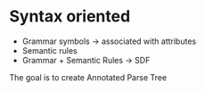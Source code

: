
# Syntax oriented

- Grammar symbols -> associated with attributes
- Semantic rules
- Grammar + Semantic Rules -> SDF


The goal is to create Annotated Parse Tree
	 